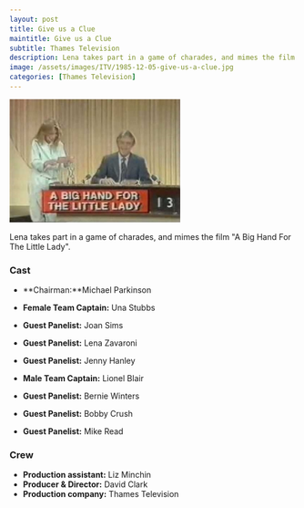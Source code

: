 ```yaml
---
layout: post
title: Give us a Clue
maintitle: Give us a Clue
subtitle: Thames Television
description: Lena takes part in a game of charades, and mimes the film &quot;A Big Hand For The Little Lady&quot;.
image: /assets/images/ITV/1985-12-05-give-us-a-clue.jpg
categories: [Thames Television]
---
```


![](/assets/images/ITV/1985-12-05-give-us-a-clue.jpg)

Lena takes part in a game of charades, and mimes the film &quot;A Big Hand For The Little Lady&quot;.

### Cast
* **Chairman:**Michael Parkinson
* **Female Team Captain:** Una Stubbs
* **Guest Panelist:** Joan Sims
* **Guest Panelist:** Lena Zavaroni
* **Guest Panelist:** Jenny Hanley

* **Male Team Captain:** Lionel Blair
* **Guest Panelist:** Bernie Winters
* **Guest Panelist:** Bobby Crush
* **Guest Panelist:** Mike Read

### Crew
* **Production assistant:** Liz Minchin
* **Producer & Director:** David Clark
* **Production company:** Thames Television

